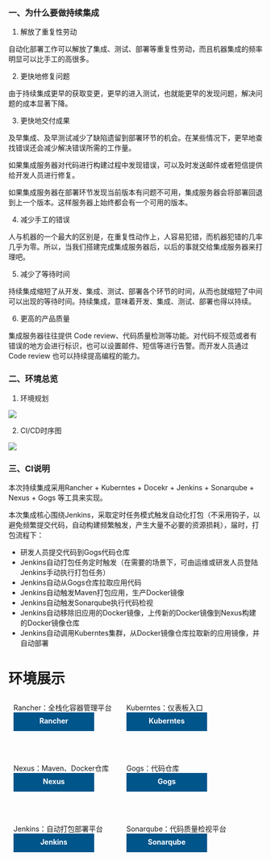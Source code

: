### 一、为什么要做持续集成
1. 解放了重复性劳动

自动化部署工作可以解放了集成、测试、部署等重复性劳动，而且机器集成的频率明显可以比手工的高很多。

2. 更快地修复问题

由于持续集成更早的获取变更，更早的进入测试，也就能更早的发现问题，解决问题的成本显著下降。

3. 更快地交付成果

及早集成、及早测试减少了缺陷遗留到部署环节的机会。在某些情况下，更早地查找错误还会减少解决错误所需的工作量。

如果集成服务器对代码进行构建过程中发现错误，可以及时发送邮件或者短信提供给开发人员进行修复。

如果集成服务器在部署环节发现当前版本有问题不可用，集成服务器会将部署回退到上一个版本。这样服务器上始终都会有一个可用的版本。

4. 减少手工的错误

人与机器的一个最大的区别是，在重复性动作上，人容易犯错，而机器犯错的几率几乎为零。所以，当我们搭建完成集成服务器后，以后的事就交给集成服务器来打理吧。

5. 减少了等待时间

持续集成缩短了从开发、集成、测试、部署各个环节的时间，从而也就缩短了中间可以出现的等待时间。持续集成，意味着开发、集成、测试、部署也得以持续。

6. 更高的产品质量

集成服务器往往提供 Code review、代码质量检测等功能。对代码不规范或者有错误的地方会进行标识，也可以设置邮件、短信等进行告警。而开发人员通过 Code review 也可以持续提高编程的能力。





### 二、环境总览

1. 环境规划

![](http://p20idpaa6.bkt.clouddn.com/2018-1-23/2018-01-23-1.png)

2. CI/CD时序图

![](http://p20idpaa6.bkt.clouddn.com/2018-1-23/2018-01-23-2.png)


### 三、CI说明

本次持续集成采用Rancher + Kuberntes + Docekr + Jenkins + Sonarqube + Nexus + Gogs 等工具来实现。

本次集成核心围绕Jenkins，采取定时任务模式触发自动化打包（不采用钩子，以避免频繁提交代码，自动构建频繁触发，产生大量不必要的资源损耗），届时，打包流程下：

 - 研发人员提交代码到Gogs代码仓库
 - Jenkins自动打包任务定时触发（在需要的场景下，可由运维或研发人员登陆Jenkins手动执行打包任务）
 - Jenkins自动从Gogs仓库拉取应用代码
 - Jenkins自动触发Maven打包应用，生产Docker镜像
 - Jenkins自动触发Sonarqube执行代码检视
 - Jenkins自动移除旧应用的Docker镜像，上传新的Docker镜像到Nexus构建的Docker镜像仓库
 - Jenkins自动调用Kuberntes集群，从Docker镜像仓库拉取新的应用镜像，并自动部署









# 环境展示

<div>
    <div style="display: inline-block;margin:10px;border-width:2px;height:100px;width:200px;">
        Rancher：全栈化容器管理平台
        <a href="http://58.250.168.239:8080" style="display: block; 
            height: 34px; width: 160px;line-height: 2; text-align: center; 
            background: #00558b; color: #FFFFFF; font-size: 14px; font-weight: bold; 
            text-decoration: none; padding-top: 3px;">Rancher</a>
    </div>
    <div style="display: inline-block;margin:10px;border-width:2px;height:100px;width:200px;">
        Kuberntes：仪表板入口
        <a href="http://58.250.168.239:8080/env/1a5933/kubernetes/dashboard" style="display: block; 
            height: 34px; width: 160px;line-height: 2; text-align: center; 
            background: #00558b; color: #FFFFFF; font-size: 14px; font-weight: bold; 
            text-decoration: none; padding-top: 3px;">Kuberntes</a>
    </div>
    <div style="display: inline-block;margin:10px;border-width:2px;height:100px;width:200px;">
        Nexus：Maven、Docker仓库
        <a href="http://58.250.168.239:8181/" style="display: block; 
            height: 34px; width: 160px;line-height: 2; text-align: center; 
            background: #00558b; color: #FFFFFF; font-size: 14px; font-weight: bold; 
            text-decoration: none; padding-top: 3px;">Nexus</a>
    </div>
    <div style="display: inline-block;margin:10px;border-width:2px;height:100px;width:200px;">
        Gogs：代码仓库
        <a href="http://58.250.168.239:1008/" style="display: block; 
            height: 34px; width: 160px;line-height: 2; text-align: center; 
            background: #00558b; color: #FFFFFF; font-size: 14px; font-weight: bold; 
            text-decoration: none; padding-top: 3px;">Gogs</a>
    </div>
    <div style="display: inline-block;margin:10px;border-width:2px;height:100px;width:200px;">
        Jenkins：自动打包部署平台
        <a href="http://58.250.168.239:8183" style="display: block; 
            height: 34px; width: 160px;line-height: 2; text-align: center; 
            background: #00558b; color: #FFFFFF; font-size: 14px; font-weight: bold; 
            text-decoration: none; padding-top: 3px;">Jenkins</a>
    </div>
    <div style="display: inline-block;margin:10px;border-width:2px;height:100px;width:200px;">
        Sonarqube：代码质量检视平台
        <a href="http://58.250.168.239:9000" style="display: block; 
            height: 34px; width: 160px;line-height: 2; text-align: center; 
            background: #00558b; color: #FFFFFF; font-size: 14px; font-weight: bold; 
            text-decoration: none; padding-top: 3px;">Sonarqube</a>
    </div>
</div>
